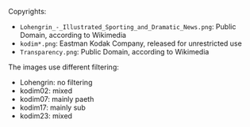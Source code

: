 Copyrights:

* `Lohengrin_-_Illustrated_Sporting_and_Dramatic_News.png`: Public Domain, according to Wikimedia
* `kodim*.png`: Eastman Kodak Company, released for unrestricted use
* `Transparency.png`: Public Domain, according to Wikimedia

The images use different filtering:

* Lohengrin: no filtering
* kodim02: mixed
* kodim07: mainly paeth
* kodim17: mainly sub
* kodim23: mixed
